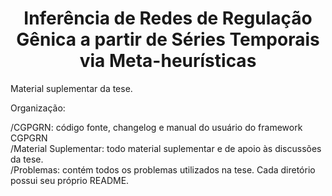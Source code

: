<h1 align="center">Inferência de Redes de Regulação Gênica a partir de Séries Temporais via Meta-heurísticas</h1>

Material suplementar da tese.

Organização:

/CGPGRN: código fonte, changelog e manual do usuário do framework CGPGRN
<br>
/Material Suplementar: todo material suplementar e de apoio às discussões da tese.
<br>
/Problemas: contém todos os problemas utilizados na tese. Cada diretório possui seu próprio README.
